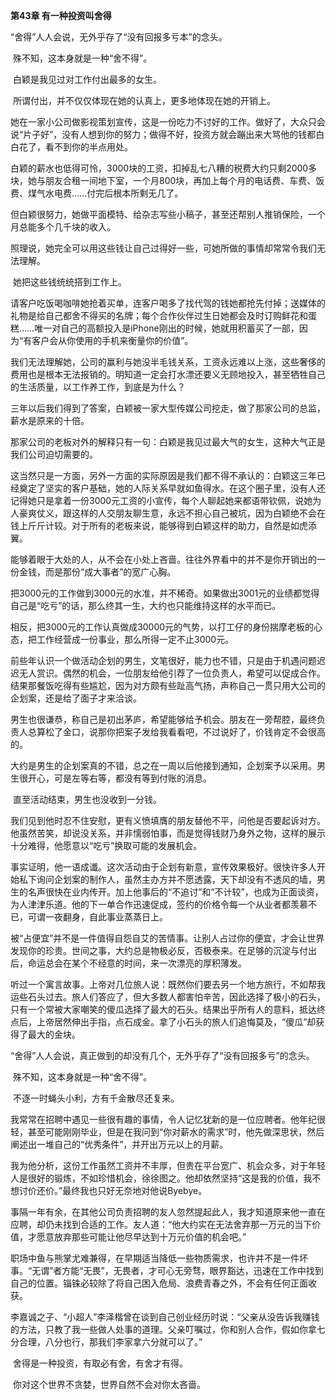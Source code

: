 **第43章 有一种投资叫舍得**



  “舍得”人人会说，无外乎存了“没有回报多亏本”的念头。 

​    殊不知，这本身就是一种“舍不得”。 

​    白颖是我见过对工作付出最多的女生。 

​    所谓付出，并不仅仅体现在她的认真上，更多地体现在她的开销上。 

​    她在一家小公司做影视策划宣传，这是一份吃力不讨好的工作。做好了，大众只会说“片子好”，没有人想到你的努力；做得不好，投资方就会蹦出来大骂他的钱都白白花了，看不到你的半点用处。 

​    白颖的薪水也低得可怜，3000块的工资，扣掉乱七八糟的税费大约只剩2000多块，她与朋友合租一间地下室，一个月800块，再加上每个月的电话费、车费、饭费、煤气水电费……付完后根本所剩无几了。 

​    但白颖很努力，她做平面模特、给杂志写些小稿子，甚至还帮别人推销保险，一个月总能多个几千块的收入。 

​    照理说，她完全可以用这些钱让自己过得好一些，可她所做的事情却常常令我们无法理解。 

​    她把这些钱统统搭到工作上。 

​    请客户吃饭喝咖啡她抢着买单，连客户喝多了找代驾的钱她都抢先付掉；送媒体的礼物是给自己都舍不得买的名牌；每个合作伙伴过生日她都会及时订购鲜花和蛋糕……唯一对自己的高额投入是iPhone刚出的时候，她就用积蓄买了一部，因为“有客户会从你使用的手机来衡量你的价值”。 

​    我们无法理解她，公司的赢利与她没半毛钱关系，工资永远难以上涨，这些奢侈的费用也是根本无法报销的。明知道一定会打水漂还要义无顾地投入，甚至牺牲自己的生活质量，以工作养工作，到底是为什么？ 

​    三年以后我们得到了答案，白颖被一家大型传媒公司挖走，做了那家公司的总监，薪水是原来的十倍。 

​    那家公司的老板对外的解释只有一句：白颖是我见过最大气的女生，这种大气正是我们公司迫切需要的。 

​    这当然只是一方面，另外一方面的实际原因是我们都不得不承认的：白颖这三年已经奠定了坚实的客户基础，她的人际关系早就如鱼得水。在这个圈子里，没有人还记得她只是拿着一份3000元工资的小宣传，每个人聊起她来都语带钦佩，说她为人豪爽仗义，跟这样的人交朋友聊生意，永远不担心自己被坑，因为白颖绝不会在钱上斤斤计较。对于所有的老板来说，能够得到白颖这样的助力，自然是如虎添翼。 

​    能够着眼于大处的人，从不会在小处上吝啬。往往外界看中的并不是你开销出的一份金钱，而是那份“成大事者”的宽广心胸。 

​    把3000元的工作做到3000元的水准，并不稀奇。如果做出3001元的业绩都觉得自己是“吃亏”的话，那么终其一生，大约也只能维持这样的水平而已。 

​    相反，把3000元的工作认真做成30000元的气势，以打工仔的身份揣摩老板的心态，把工作经营成一份事业，那么所得一定不止3000元。 

​    前些年认识一个做活动企划的男生，文笔很好，能力也不错，只是由于机遇问题迟迟无人赏识。偶然的机会，一位朋友给他引荐了一位负责人，希望可以促成合作。结果那餐饭吃得有些尴尬，因为对方颇有些趾高气扬，声称自己一贯只用大公司的企划案，还是给了面子才来洽谈。 

​    男生也很谦恭，称自己是初出茅庐，希望能够给予机会。朋友在一旁帮腔，最终负责人总算松了金口，说那你把案子发给我看看吧，不过说好了，价钱肯定不会很高的。 

​    大约是男生的企划案真的不错，总之在一周以后他接到通知，企划案予以采用。男生很开心，可是左等右等，都没有等到付账的消息。 

​    直至活动结束，男生也没收到一分钱。 

​    我们见到他时忍不住安慰，更有义愤填膺的朋友替他不平，问他是否要起诉对方。他虽然苦笑，却说没关系，并非懦弱怕事，而是觉得钱财乃身外之物，这样的展示十分难得，他愿意以“吃亏”换取可能的发展机会。 

​    事实证明，他一语成谶。这次活动由于企划有新意，宣传效果极好。很快许多人开始私下询问企划案的制作人，虽然主办方并不愿透露，天下却没有不透风的墙，男生的名声很快在业内传开。加上他事后的“不追讨”和“不计较”，也成为正面谈资，为人津津乐道。他的下一单合作迅速促成，签约的价格令每一个从业者都羡慕不已，可谓一夜翻身，自此事业蒸蒸日上。 

​    被“占便宜”并不是一件值得自怨自艾的苦情事。让别人占过你的便宜，才会让世界发现你的珍贵。世间之事，大约总是物极必反，否极泰来。在足够的沉淀与付出后，命运总会在某个不经意的时间，来一次漂亮的厚积薄发。 

​    听过一个寓言故事。上帝对几位旅人说：既然你们要去另一个地方旅行，不如帮我运些石头过去。旅人们答应了，但大多数人都害怕辛苦，因此选择了极小的石头，只有一个常被大家嘲笑的傻瓜选择了最大的石头。结果出乎所有人的意料，抵达终点后，上帝居然伸出手指，点石成金。拿了小石头的旅人们追悔莫及，“傻瓜”却获得了最大的金块。 

​    “舍得”人人会说，真正做到的却没有几个，无外乎存了“没有回报多亏”的念头。 

​    殊不知，这本身就是一种“舍不得”。 

​    不逐一时蝇头小利，方有千金散尽还复来。 

​    我常常在招聘中遇见一些很有趣的事情，令人记忆犹新的是一位应聘者。他年纪很轻，甚至可能刚刚毕业，但是在我问到“你对薪水的需求”时，他先做深思状，然后阐述出一堆自己的“优秀条件”，并开出万元以上的月薪。 

​    我为他分析，这份工作虽然工资并不丰厚，但贵在平台宽广、机会众多，对于年轻人是很好的锻炼，不如珍惜机会，徐徐图之。他却依然坚持“这是我的价值，我不想讨价还价。”最终我也只好无奈地对他说Byebye。 

​    事隔一年有余，在其他公司负责招聘的友人忽然提起此人，我才知道原来他一直在应聘，却仍未找到合适的工作。友人道：“他大约实在无法舍弃那一万元的当下价值，才愿意放弃那些可能让他尽早达到十万元价值的机会吧。” 

​    职场中鱼与熊掌尤难兼得，在早期适当降低一些物质需求，也许并不是一件坏事。“无谓”者方能“无畏”，无畏者，才可心无旁骛，眼界豁达，迅速在工作中找到自己的位置。锱铢必较除了将自己困入危局、浪费青春之外，不会有任何正面收获。 

​    李嘉诚之子、“小超人”李泽楷曾在谈到自己创业经历时说：“父亲从没告诉我赚钱的方法，只教了我一些做人处事的道理。父亲叮嘱过，你和别人合作，假如你拿七分合理，八分也行，那我们李家拿六分就可以了。” 

​    舍得是一种投资，有取必有舍，有舍才有得。 

​    你对这个世界不贪婪，世界自然不会对你太吝啬。  